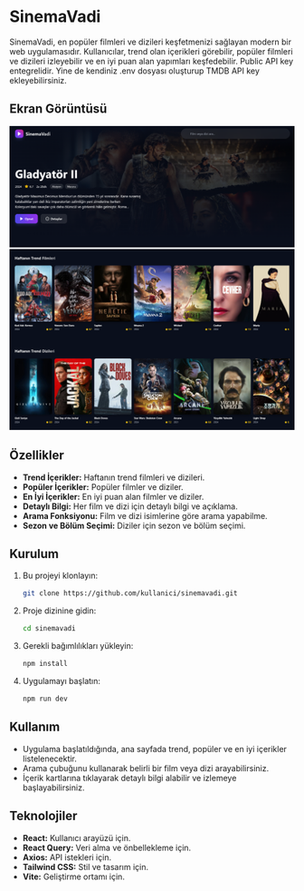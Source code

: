 # SinemaVadi

SinemaVadi, en popüler filmleri ve dizileri keşfetmenizi sağlayan modern bir web uygulamasıdır. Kullanıcılar, trend olan içerikleri görebilir, popüler filmleri ve dizileri izleyebilir ve en iyi puan alan yapımları keşfedebilir. Public API key entegrelidir. Yine de kendiniz .env dosyası oluşturup TMDB API key ekleyebilirsiniz.

## Ekran Görüntüsü

![SinemaVadi Ekran Görüntüsü](screenshot1.png)
![SinemaVadi Ekran Görüntüsü2](screenshot2.png)

## Özellikler

- **Trend İçerikler:** Haftanın trend filmleri ve dizileri.
- **Popüler İçerikler:** Popüler filmler ve diziler.
- **En İyi İçerikler:** En iyi puan alan filmler ve diziler.
- **Detaylı Bilgi:** Her film ve dizi için detaylı bilgi ve açıklama.
- **Arama Fonksiyonu:** Film ve dizi isimlerine göre arama yapabilme.
- **Sezon ve Bölüm Seçimi:** Diziler için sezon ve bölüm seçimi.

## Kurulum

1. Bu projeyi klonlayın:
   ```bash
   git clone https://github.com/kullanici/sinemavadi.git
   ```

2. Proje dizinine gidin:
   ```bash
   cd sinemavadi
   ```

3. Gerekli bağımlılıkları yükleyin:
   ```bash
   npm install
   ```

4. Uygulamayı başlatın:
   ```bash
   npm run dev
   ```

## Kullanım

- Uygulama başlatıldığında, ana sayfada trend, popüler ve en iyi içerikler listelenecektir.
- Arama çubuğunu kullanarak belirli bir film veya dizi arayabilirsiniz.
- İçerik kartlarına tıklayarak detaylı bilgi alabilir ve izlemeye başlayabilirsiniz.

## Teknolojiler

- **React:** Kullanıcı arayüzü için.
- **React Query:** Veri alma ve önbellekleme için.
- **Axios:** API istekleri için.
- **Tailwind CSS:** Stil ve tasarım için.
- **Vite:** Geliştirme ortamı için.